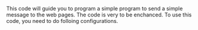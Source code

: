 This code will guide you to program a simple program to send a simple message to the web pages. The code is very to be enchanced. To use this code, you need to do folloing configurations.
